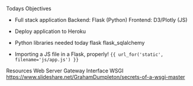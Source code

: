 Todays Objectives

* Full stack application
    Backend: Flask (Python)
    Frontend: D3/Plotly (JS)

* Deploy application to Heroku

* Python libraries needed today
flask
flask_sqlalchemy

* Importing a JS file in a Flask, properly!
`{{ url_for('static', filename='js/app.js') }}`

Resources
Web Server Gateway Interface
WSGI
https://www.slideshare.net/GrahamDumpleton/secrets-of-a-wsgi-master
